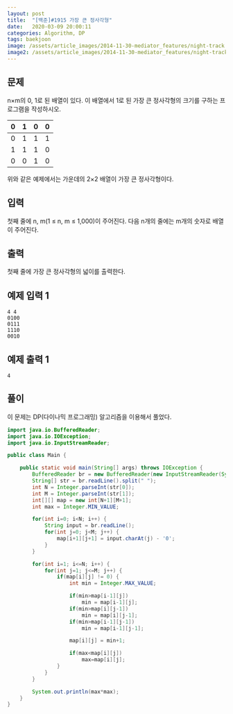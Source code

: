 ```yaml
---
layout: post
title:  "[백준]#1915 가장 큰 정사각형"
date:   2020-03-09 20:00:11
categories: Algorithm, DP
tags: baekjoon
image: /assets/article_images/2014-11-30-mediator_features/night-track.JPG
image2: /assets/article_images/2014-11-30-mediator_features/night-track-mobile.JPG
---
```


문제
--------------------

n×m의 0, 1로 된 배열이 있다. 이 배열에서 1로 된 가장 큰 정사각형의 크기를 구하는 프로그램을 작성하시오.

|0|1|0|0|
|--|--|--|--|
|0|1|1|1|
|1|1|1|0|
|0|0|1|0|

위와 같은 예제에서는 가운데의 2×2 배열이 가장 큰 정사각형이다. 

입력
---------------------------

첫째 줄에 n, m(1 ≤ n, m ≤ 1,000)이 주어진다. 다음 n개의 줄에는 m개의 숫자로 배열이 주어진다.

출력
----------------

첫째 줄에 가장 큰 정사각형의 넓이를 출력한다.

예제 입력 1 
----------------------

```
4 4
0100
0111
1110
0010
```

예제 출력 1 
------------------------

```
4
```

풀이
--------------------------

이 문제는 DP(다이나믹 프로그래밍) 알고리즘을 이용해서 풀었다.

```java
import java.io.BufferedReader;
import java.io.IOException;
import java.io.InputStreamReader;

public class Main {

    public static void main(String[] args) throws IOException {
        BufferedReader br = new BufferedReader(new InputStreamReader(System.in));
        String[] str = br.readLine().split(" ");
        int N = Integer.parseInt(str[0]);
        int M = Integer.parseInt(str[1]);
        int[][] map = new int[N+1][M+1];
        int max = Integer.MIN_VALUE;

        for(int i=0; i<N; i++) {
            String input = br.readLine();
            for(int j=0; j<M; j++) {
                map[i+1][j+1] = input.charAt(j) - '0';
            }
        }

        for(int i=1; i<=N; i++) {
            for(int j=1; j<=M; j++) {
                if(map[i][j] != 0) {
                    int min = Integer.MAX_VALUE;

                    if(min>map[i-1][j])
                        min = map[i-1][j];
                    if(min>map[i][j-1])
                        min = map[i][j-1];
                    if(min>map[i-1][j-1])
                        min = map[i-1][j-1];

                    map[i][j] = min+1;

                    if(max<map[i][j])
                        max=map[i][j];
                }
            }
        }

        System.out.println(max*max);
    }
}
```
